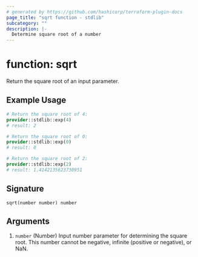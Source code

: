 ```yaml
---
# generated by https://github.com/hashicorp/terraform-plugin-docs
page_title: "sqrt function - stdlib"
subcategory: ""
description: |-
  Determine square root of a number
---
```


# function: sqrt

Return the square root of an input parameter.

## Example Usage

```terraform
# Return the square root of 4:
provider::stdlib::exp(4)
# result: 2

# Return the square root of 0:
provider::stdlib::exp(0)
# result: 0

# Return the square root of 2:
provider::stdlib::exp(2)
# result: 1.4142135623730951
```

## Signature

<!-- signature generated by tfplugindocs -->
```text
sqrt(number number) number
```

## Arguments

<!-- arguments generated by tfplugindocs -->
1. `number` (Number) Input number parameter for determining the square root. This number cannot be negative, infinite (positive or negative), or NaN.


